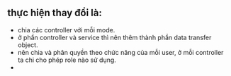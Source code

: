 ## thực hiện thay đổi là:

* chia các controller với mỗi mode.
* ở phần controller và service thì nên thêm thành phần data transfer object.
* nên chia và phân quyền theo chức năng của mỗi user, ở mỗi controller ta chi cho phép role nào sử dụng.
* 